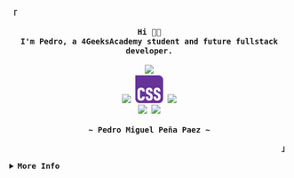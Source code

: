 <p align="left"><strong><samp>「</samp></strong></p>
  <p align="center">
    <samp>
      <b>
        Hi 👋🏼
      <br>
        I'm Pedro, a 4GeeksAcademy student and future fullstack developer.
      </b>
      <br>
      <br>
        <image src="https://readme-typing-svg.herokuapp.com?font=Permanent+Marker&size=20&color=d6b4c5&center=true&width=410&height=45&lines=The+code+makes+me+free.">
      <br>
        <img width="50px" src="https://raw.githubusercontent.com/ryanoasis/nerd-fonts/master/src/svgs/html.svg"  >
        <img width="50px" src="https://raw.githubusercontent.com/ryanoasis/nerd-fonts/master/src/svgs/css.svg" > 
        <img width="50px" src="https://raw.githubusercontent.com/ryanoasis/nerd-fonts/master/src/svgs/javascript.svg" >
      <br>
        <img width="50px" src="https://user-images.githubusercontent.com/113611848/199990361-745c04f7-c75e-4608-8edc-7a314f35f918.svg" >
        <img width="50px" src="https://user-images.githubusercontent.com/113611848/199992389-22c76924-3174-47a9-8aa5-cbb87c228b97.svg" >
      <br>    
      <br>
      <b>
        ~ Pedro Miguel Peña Paez ~
      </b>
    </samp>
  </p>
<p align="right"><strong><samp>」</samp></strong></p>

<details>
<summary><samp><b>More Info</b></samp></summary>

<h2></h2><br>

<!-- Contact Me -->
<p align="center">
  <samp>
    [<a href="https://www.linkedin.com/in/pedrompena/">linkedin</a>]
    [<a href="mailto:pedrompena07@gmail.com">e-mail</a>]
  </samp>
</p>
![sass](https://user-images.githubusercontent.com/113611848/199992389-22c76924-3174-47a9-8aa5-cbb87c228b97.svg)

